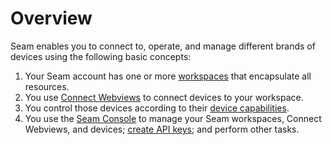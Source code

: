 # Overview

Seam enables you to connect to, operate, and manage different brands of devices using the following basic concepts:

1. Your Seam account has one or more [workspaces](workspaces/) that encapsulate all resources.
2. You use [Connect Webviews](connect-webviews/) to connect devices to your workspace.
3. You control those devices according to their [device capabilities](devices.md#supported-capabilities).
4. You use the [Seam Console](seam-console.md) to manage your Seam workspaces, Connect Webviews, and devices; [create API keys](workspaces/api-keys.md#create-an-api-key); and perform other tasks.
